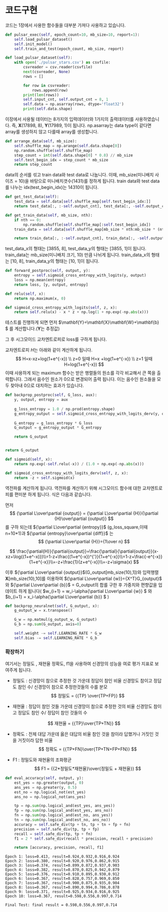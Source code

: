 # 코드구현

코드는 1장에서 사용한 함수들을 대부분 가져다 사용하고 있습니다.

```python
def pulsar_exec(self, epoch_count=10, mb_size=10, report=1):
    self.load_pulsar_dataset()
    self.init_model()
    self.train_and_test(epoch_count, mb_size, report)
```

```python
def load_pulsar_dataset(self):
    with open('./pulsar_stars.csv') as csvfile:
        csvreader = csv.reader(csvfile)
        next(csvreader, None)
        rows = []

        for row in csvreader:
            rows.append(row)
        print(len(rows))
        self.input_cnt, self.output_cnt = 8, 1
        self.data = np.asarray(rows, dtype='float32')
        print(self.data.shape)
```

이장에서 사용될 데이터는 8가지의 입력데이터와 1가지의 출력데이터를 사용하였습니다.
즉, **X**(17898, 8), **Y**(17989, 1)이 됩니다.
np.asarray는 data type이 같다면 array를 생성하지 않고 다를때 array를 생성합니다.

```python
def arrange_data(self, mb_size):
    self.shuffle_map = np.arange(self.data.shape[0])
    np.random.shuffle(self.shuffle_map)
    step_count = int(self.data.shape[0] * 0.8) // mb_size
    self.test_begin_idx = step_count * mb_size
    return step_count
```

data의 순서를 섞고 train data와 test data로 나눕니다. 이때, mb_size(미니배치 사이즈 = 10)을 바탕으로 미니배치갯수(1431)를 정하게 됩니다. train data와 test data를 나누는 idx(test_begin_idx)는 14310이 됩니다.

```python
def get_test_data(self):
    test_data = self.data[self.shuffle_map[self.test_begin_idx:]]
    return test_data[:, :-self.output_cnt], test_data[:, -self.output_cnt:]

def get_train_data(self, mb_size, nth):
    if nth == 0:
        np.random.shuffle(self.shuffle_map[:self.test_begin_idx])
    train_data = self.data[self.shuffle_map[mb_size * nth:mb_size * (nth + 1)]]

    return train_data[:, :-self.output_cnt], train_data[:, -self.output_cnt:]

```

test_data_x의 형태는 [3855, 8], test_data_y의 형태는 [3855, 1]이 됩니다.
train_data는 mb_size(미니배치 크기, 10) 만큼 나뉘게 됩니다.
train_data_x의 형태는 [10, 8], train_data_y의 형태는 [10, 1]이 됩니다.

```python
def forward_postproc(self, output, y):
    entropy = self.sigmoid_cross_entropy_with_logits(y, output)
    loss = np.mean(entropy)
    return loss, [y, output, entropy]

def relu(self, x):
    return np.maximum(x, 0)

def sigmoid_cross_entropy_with_logits(self, z, x):
    return self.relu(x) - x * z + np.log(1 + np.exp(-np.abs(x)))
```

테스트를 진행하게 되면 먼저  $\mathbf{Y}=\mathbf{X}\mathbf{W}+\mathbf{b} $ 를 계산합니다.(**Y**는 추정값)

그 후 시그모이드 교차엔트로피로 loss를 구하게 됩니다. 

교차엔트로피 *H*는 아래와 같이 계산하게 됩니다. 
$$
H=x-xz+log(1+e^{-x}) \\
z=0 일때 H=x +log(1+e^{-x}) \\
z=1 일때 H=log(1+e^{-x})
$$
이때 사용하게 되는 maximum 함수는 받은 행렬들의 원소를 각각 비교해서 큰 쪽을 출력합니다. 그래서 음수인 원소가 0으로 변경되어 출력 됩니다. 이는 음수인 원소들을 모두 찾아내 0으로 대치하는 효과가 있습니다.

```python
def backprop_postproc(self, G_loss, aux):
    y, output, entropy = aux
    
    g_loss_entropy = 1.0 / np.prod(entropy.shape)
    g_entropy_output = self.sigmoid_cross_entropy_with_logits_derv(y, output)
    
    G_entropy = g_loss_entropy * G_loss
    G_output = g_entropy_output * G_entropy

    return G_output


return G_output

def sigmoid(self, x):
    return np.exp(-self.relu(-x)) / (1.0 + np.exp(-np.abs(x)))

def sigmoid_cross_entropy_with_logits_derv(self, z, x):
    return -z + self.sigmoid(x)
```

역전파를 계산하게 됩니다.
역전파를 계산하기 위해 시그모이드 함수에 대한 교차엔트로피를 편미분 하게 됩니다. 식은 다음과 같습니다.

 먼저 
$$
{\partial L\over\partial {output}} = {\partial L\over\partial {H}}{\partial {H}\over\partial {output}}
$$
를 구하 되는데 ${\partial L\over\partial {entropy}}$ (g_loss_square,이때 n=10*1)과 ${\partial {entropy}\over\partial {diff}}$ 는 
$$
{\partial L\over\partial {H}}={1\over n}
$$

$$
\frac{\partial{H}}{\partial{output}}=\frac{\partial}{\partial{output}}(x-xz+\log{(1+e^-x)})\\=1-z+\frac{(1+e^{-x})^{'}}{1+e^{-x}}\\=1-z+\frac{-e^{-x}}{1+e^{-x}}\\=-z+\frac{1}{z+e^{-x}}\\=-z+\sigma(x)
$$

이후 ${\partial L\over\partial {output}}$(G_output[mb_size(10),1])와 입력행렬 **X**[mb_size(10),10]를 이용하여 ${\partial L\over\partial {w}}={X^T}G_{output}$ 와 ${\partial L\over\partial {b}}$ = G_output의 합를 구한 후 가중치와 편향값을 업데이트 하게 됩니다( $w_{i+1} = w_i-\alpha{\partial L\over\partial {w}} $ 와 $b_{i+1} = x_i-\alpha{\partial L\over\partial {b}} $ )

```python
def backprop_neuralnet(self, G_output, x):
    g_output_w = x.transpose()

    G_w = np.matmul(g_output_w, G_output) 
    G_b = np.sum(G_output, axis=0)

    self.weight -= self.LEARNING_RATE * G_w
    self.bias -= self.LEARNING_RATE * G_b
```



### 확장하기

여기서는 정밀도 , 재현율 정확도, f1을 사용하여 신경망의 성능을 여로 평가 지표로 보여주게 됩니다. 

- 정밀도 : 신경망이 참으로 추정한 것 가운데 정답이 참인 비율
  신경망도 참이고 정답도 참인 수/ 신경망이 참으로 추정한것들의 수를 분모
  $$
  정밀도 = {{TP} \over{TP+FP}}
  $$
  

- 재현율 : 정답이 참인 것들 가운데 신경망이 참으로 추정한 것의 비율
  신경망도 참이고 정답도 참인 수/ 정답이 참인 것들의 수

$$
재현율 = {{TP}\over{TP+TN}}
$$

- 정확도 : 전체 대답 가운데 옳은 대답의 비율
  참인 것을 참이라 답했거나 거짓인 것을 거짓이라 답한 비율
  $$
  정확도 = {{TP+FN}\over{TP+TN+FP+FN}}
  $$

- F1 : 정밀도와 재현율의 조화평균
  $$
  F1 = {{2*정밀도*재현율}\over{정밀도 + 재현율}}
  $$



```python
def eval_accuracy(self, output, y):
    est_yes = np.greater(output, 0)
    ans_yes = np.greater(y, 0.5)
    est_no = np.logical_not(est_yes)
    ans_no = np.logical_not(ans_yes)

    tp = np.sum(np.logical_and(est_yes, ans_yes))
    fp = np.sum(np.logical_and(est_yes, ans_no))
    fn = np.sum(np.logical_and(est_no, ans_yes))
    tn = np.sum(np.logical_and(est_no, ans_no))
    accuracy = self.safe_div(tp + tn, tp + tn + fp + fn)
    precision = self.safe_div(tp, tp + fp)
    recall = self.safe_div(tp, tp + fn)
    f1 = 2 * self.safe_div(recall * precision, recall + precision)

    return [accuracy, precision, recall, f1]
```

```
Epoch 1: loss=0.413, result=0.924,0.932,0.916,0.924
Epoch 2: loss=0.380, result=0.920,0.976,0.862,0.915
Epoch 3: loss=0.374, result=0.899,0.872,0.937,0.903
Epoch 4: loss=0.382, result=0.870,0.825,0.942,0.879
Epoch 5: loss=0.376, result=0.910,0.895,0.930,0.912
Epoch 6: loss=0.367, result=0.828,0.757,0.969,0.850
Epoch 7: loss=0.367, result=0.900,0.875,0.935,0.904
Epoch 8: loss=0.367, result=0.890,0.994,0.786,0.878
Epoch 9: loss=0.371, result=0.925,0.934,0.916,0.925
Epoch 10: loss=0.367, result=0.598,0.556,0.997,0.714

Final Test: final result = 0.598,0.556,0.997,0.714
```

